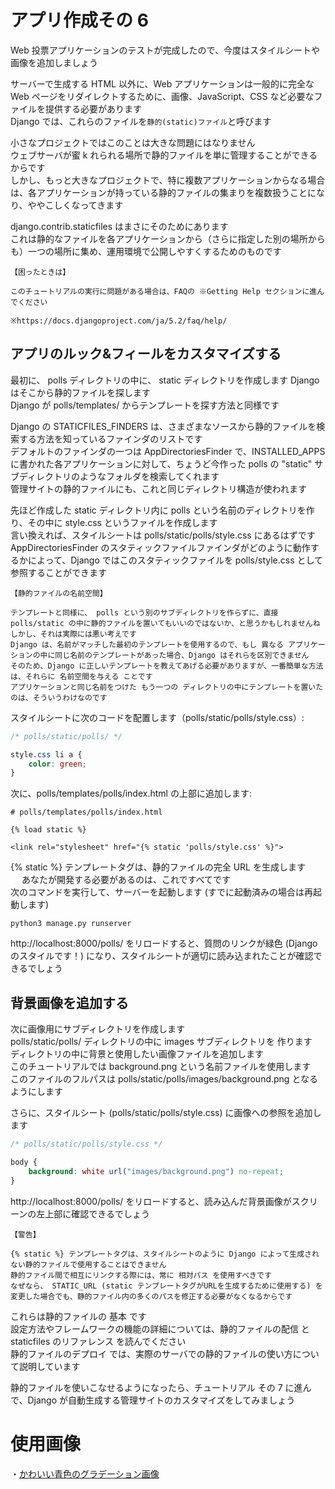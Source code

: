 # アプリ作成その 6

Web 投票アプリケーションのテストが完成したので、今度はスタイルシートや画像を追加しましょう

サーバーで生成する HTML 以外に、Web アプリケーションは一般的に完全な Web ページをリダイレクトするために、画像、JavaScript、CSS など必要なファイルを提供する必要があります  
Django では、これらのファイルを`静的(static)ファイル`と呼びます

小さなプロジェクトではこのことは大きな問題にはなりません  
ウェブサーバが蜜 k れられる場所で静的ファイルを単に管理することができるからです  
しかし、もっと大きなプロジェクトで、特に複数アプリケーションからなる場合は、各アプリケーションが持っている静的ファイルの集まりを複数扱うことになり、ややこしくなってきます

django.contrib.staticfiles はまさにそのためにあります  
これは静的なファイルを各アプリケーションから（さらに指定した別の場所からも）一つの場所に集め、運用環境で公開しやすくするためのものです

```
【困ったときは】

このチュートリアルの実行に問題がある場合は、FAQの ※Getting Help セクションに進んでください

※https://docs.djangoproject.com/ja/5.2/faq/help/
```

## アプリのルック&フィールをカスタマイズする

最初に、 polls ディレクトリの中に、 static ディレクトリを作成します Django はそこから静的ファイルを探します  
Django が polls/templates/ からテンプレートを探す方法と同様です

Django の STATICFILES_FINDERS は、さまざまなソースから静的ファイルを検索する方法を知っているファインダのリストです  
デフォルトのファインダの一つは AppDirectoriesFinder で、INSTALLED_APPS に書かれた各アプリケーションに対して、ちょうど今作った polls の "static" サブディレクトリのようなフォルダを検索してくれます  
管理サイトの静的ファイルにも、これと同じディレクトリ構造が使われます

先ほど作成した static ディレクトリ内に polls という名前のディレクトリを作り、その中に style.css というファイルを作成します  
言い換えれば、スタイルシートは polls/static/polls/style.css にあるはずです  
AppDirectoriesFinder のスタティックファイルファインダがどのように動作するかによって、Django ではこのスタティックファイルを polls/style.css として参照することができます

```
【静的ファイルの名前空間】

テンプレートと同様に、 polls という別のサブディレクトリを作らずに、直接 polls/static の中に静的ファイルを置いてもいいのではないか、と思うかもしれませんね
しかし、それは実際には悪い考えです
Django は、名前がマッチした最初のテンプレートを使用するので、もし 異なる アプリケーションの中に同じ名前のテンプレートがあった場合、Django はそれらを区別できません
そのため、Django に正しいテンプレートを教えてあげる必要がありますが、一番簡単な方法は、それらに 名前空間を与える ことです
アプリケーションと同じ名前をつけた もう一つの ディレクトリの中にテンプレートを置いたのは、そういうわけなのです
```

スタイルシートに次のコードを配置します（polls/static/polls/style.css）:

```css
/* polls/static/polls/ */

style.css li a {
    color: green;
}
```

次に、polls/templates/polls/index.html の上部に追加します:

```python3
# polls/templates/polls/index.html

{% load static %}

<link rel="stylesheet" href="{% static 'polls/style.css' %}">
```

{% static %} テンプレートタグは、静的ファイルの完全 URL を生成します 　
あなたが開発する必要があるのは、これですべてです  
次のコマンドを実行して、サーバーを起動します (すでに起動済みの場合は再起動します)

`python3 manage.py runserver`

http://localhost:8000/polls/ をリロードすると、質問のリンクが緑色 (Django のスタイルです！) になり、スタイルシートが適切に読み込まれたことが確認できるでしょう

## 背景画像を追加する

次に画像用にサブディレクトリを作成します  
polls/static/polls/ ディレクトリの中に images サブディレクトリを 作ります  
ディレクトリの中に背景と使用したい画像ファイルを追加します  
このチュートリアルでは background.png という名前ファイルを使用します  
このファイルのフルパスは polls/static/polls/images/background.png となるようにします

さらに、スタイルシート (polls/static/polls/style.css) に画像への参照を追加します

```css
/* polls/static/polls/style.css */

body {
    background: white url("images/background.png") no-repeat;
}
```

http://localhost:8000/polls/ をリロードすると、読み込んだ背景画像がスクリーンの左上部に確認できるでしょう

```
【警告】

{% static %} テンプレートタグは、スタイルシートのように Django によって生成されない静的ファイルで使用することはできません
静的ファイル間で相互にリンクする際には、常に 相対パス を使用すべきです
なぜなら、 STATIC_URL (static テンプレートタグがURLを生成するために使用する) を変更した場合でも、静的ファイル内の多くのパスを修正する必要がなくなるからです
```

これらは静的ファイルの 基本 です  
設定方法やフレームワークの機能の詳細については、静的ファイルの配信 と staticfiles のリファレンス を読んでください  
静的ファイルのデプロイ では、実際のサーバでの静的ファイルの使い方について説明しています

静的ファイルを使いこなせるようになったら、チュートリアル その 7 に進んで、Django が自動生成する管理サイトのカスタマイズをしてみましょう

# 使用画像

・[かわいい青色のグラデーション画像](https://www.beiz.jp/%E7%B4%A0%E6%9D%90/%E9%9D%92/00102.html)
